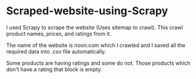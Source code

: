 # Scraped-website-using-Scrapy

I used Scrapy to scrape the website (Uses sitemap to crawl). This crawl product names, prices, and ratings from it.

The name of the website is noon.com which I crawled and I saved all the required data into .csv file automatically.

Some products are having ratings and some do not. Those products which don't have a rating that block is empty.
